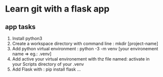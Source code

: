 # Learn git with a flask app

## app tasks
1. Install python3
2. Create a workspace directory with command line : mkdir [project-name]
3. Add python virtual environment : python -3  -m venv [your environement name => eg.: .venv]
4. Add active your virtual environement with thz file named: activate in your Scripts directory of your .venv
5. Add Flask with : pip install flask ...

